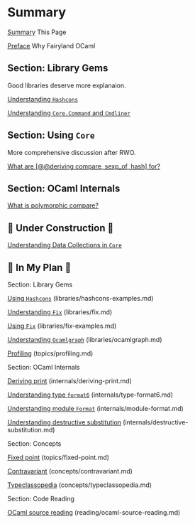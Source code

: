 # Summary

[Summary](SUMMARY.md) This Page

[Preface](preface.md) Why Fairyland OCaml

## Section: Library Gems

Good libraries deserve more explanaion.

[Understanding `Hashcons`](libraries/hashcons.md)

[Understanding `Core.Command` and `Cmdliner`](libraries/argparse.md)

## Section: Using `Core`

More comprehensive discussion after RWO.

[What are [@@deriving compare, sexp_of, hash] for?](core/container-elements.md)

## Section: OCaml Internals

[What is polymorphic compare?](internals/polymorphic-compare.md)


## 🚧 **Under Construction** 🚧

[Understanding Data Collections in `Core`](core/maps-and-hashtables.md)

## 📝 **In My Plan** 📝

Section: Library Gems

[Using `Hashcons`]() (libraries/hashcons-examples.md)

[Understanding `Fix`]() (libraries/fix.md)

[Using `Fix`]() (libraries/fix-examples.md)

[Understanding `Ocamlgraph`]() (libraries/ocamlgraph.md)

[Profiling]() (topics/profiling.md)


Section: OCaml Internals

[Deriving print]() (internals/deriving-print.md)

[Understanding type `format6`]() (internals/type-format6.md)

[Understanding module `Format`]() (internals/module-format.md)

[Understanding destructive substitution]() (internals/destructive-substitution.md)


Section: Concepts

[Fixed point]() (topics/fixed-point.md)

[Contravariant]() (concepts/contravariant.md)

[Typeclassopedia]() (concepts/typeclassopedia.md)

Section: Code Reading

[OCaml source reading]() (reading/ocaml-source-reading.md)
<!-- - https://discuss.ocaml.org/t/readable-ml-ocaml-sml-etc-compilers/13318 -->